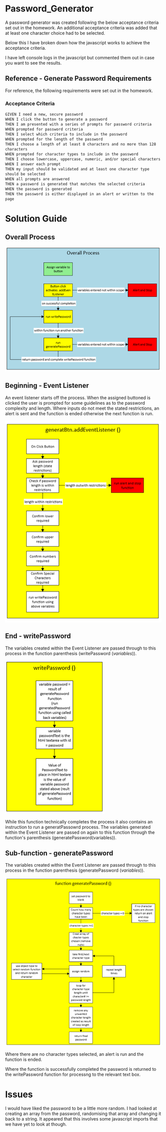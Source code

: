 # Password_Generator

A password generator was created following the below acceptance criteria set out in the homework. An additional acceptance criteria was added that at least one character choice had to be selected.  

Below this I have broken down how the javascript works to achieve the acceptance criteria.

I have left console logs in the javascript but commented them out in case you want to see the results.


## Reference - Generate Password Requirements 

For reference, the following requirements were set out in the homework.

### Acceptance Criteria

```
GIVEN I need a new, secure password
WHEN I click the button to generate a password
THEN I am presented with a series of prompts for password criteria
WHEN prompted for password criteria
THEN I select which criteria to include in the password
WHEN prompted for the length of the password
THEN I choose a length of at least 8 characters and no more than 128 characters
WHEN prompted for character types to include in the password
THEN I choose lowercase, uppercase, numeric, and/or special characters
WHEN I answer each prompt
THEN my input should be validated and at least one character type should be selected
WHEN all prompts are answered
THEN a password is generated that matches the selected criteria
WHEN the password is generated
THEN the password is either displayed in an alert or written to the page
```


# Solution Guide

## Overall Process

![markdownAssets/Overall_Process.png](https://github.com/rehamilton/Password_Generator/blob/master/markdownAssets/Overall_Process.PNG "Overall Process")


## Beginning - Event Listener

An event listener starts off the process. When the assigned buttoned is clicked the user is prompted for some guidelines as to the password complexity and length. Where inputs do not meet the stated restrictions, an alert is sent and the function is ended otherwise the next function is run.

![markdownAssets/generateBtn.addEventListener.png](https://github.com/rehamilton/Password_Generator/blob/master/markdownAssets/generateBtn.addEventListener.PNG "addEventListener")


## End - writePassword

The variables created within the Event Listener are passed through to this process in the function parenthesis (writePassword (*variables*)).

![markdownAssets/writePassword.png](https://github.com/rehamilton/Password_Generator/blob/master/markdownAssets/writePassword.PNG "writePassword")

While this function technically completes the process it also contains an instruction to run a generatPassowrd process. The variables generated within the Event Listener are passed on again to this function through the function's parenthesis (generatePassword(variables)).


## Sub-function - generatePassword

The variables created within the Event Listener are passed through to this process in the function parenthesis (generatePassword (*variables*)).

![markdownAssets/generatePassword.PNG](https://github.com/rehamilton/Password_Generator/blob/master/markdownAssets/generatePassword.PNG "generatePassword")

Where there are no character types selected, an alert is run and the function is ended.

Where the function is successfully completed the password is returned to the writePassword function for processng to the relevant text box.

# Issues

I would have liked the password to be a little more random. I had looked at creating an array from the password, randomising that array and changing it back to a string. It appeared that this involves some javascript imports that we have yet to look at though.